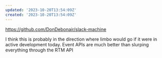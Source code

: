 ```yaml
---
updated: '2023-10-20T13:54:09Z'
created: '2023-10-20T13:54:09Z'
---
```

https://github.com/DonDebonair/slack-machine

I think this is probably in the direction where limbo would go if it were in active development today. Event APIs are much better than slurping everything through the RTM API